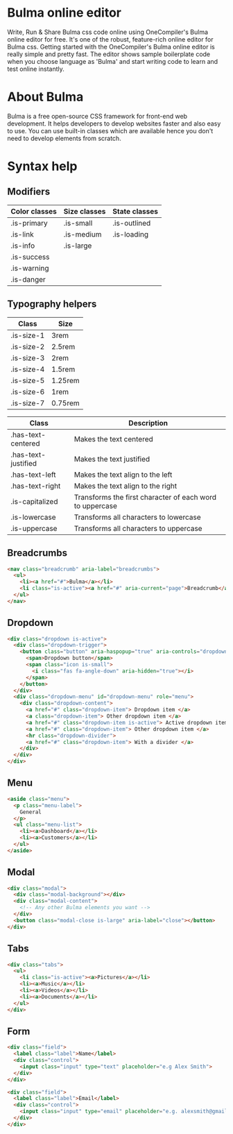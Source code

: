 # Bulma online editor
Write, Run & Share Bulma css code online using OneCompiler's Bulma online editor for free. It's one of the robust, feature-rich online editor for Bulma css. Getting started with the OneCompiler's Bulma online editor is really simple and pretty fast. The editor shows sample boilerplate code when you choose language as 'Bulma' and start writing code to learn and test online instantly.

# About Bulma

Bulma is a free open-source CSS framework for front-end web development. It helps developers to develop websites faster and also easy to use. You can use built-in classes which are available hence you don't need to develop elements from scratch.

# Syntax help

## Modifiers

|Color classes| Size classes|State classes|
|----|----|----|
|.is-primary|.is-small|.is-outlined|
|.is-link|.is-medium|.is-loading|
|.is-info|.is-large|
|.is-success| | |
|.is-warning| | |
|.is-danger| | |

## Typography helpers

|Class|Size|
|----|----|
|.is-size-1|3rem|
|.is-size-2	|2.5rem|
|.is-size-3	|2rem|
|.is-size-4	|1.5rem|
|.is-size-5	|1.25rem|
|.is-size-6	|1rem|
|.is-size-7	|0.75rem|

|Class|Description|
|----|----|
|.has-text-centered|	Makes the text centered|
|.has-text-justified|	Makes the text justified|
|.has-text-left|	Makes the text align to the left|
|.has-text-right|	Makes the text align to the right|
|.is-capitalized|	Transforms the first character of each word to uppercase|
|.is-lowercase|	Transforms all characters to lowercase|
|.is-uppercase|	Transforms all characters to uppercase|

## Breadcrumbs

```html
<nav class="breadcrumb" aria-label="breadcrumbs">
  <ul>
    <li><a href="#">Bulma</a></li>
    <li class="is-active"><a href="#" aria-current="page">Breadcrumb</a></li>
  </ul>
</nav>
```

## Dropdown
```html
<div class="dropdown is-active">
  <div class="dropdown-trigger">
    <button class="button" aria-haspopup="true" aria-controls="dropdown-menu">
      <span>Dropdown button</span>
      <span class="icon is-small">
        <i class="fas fa-angle-down" aria-hidden="true"></i>
      </span>
    </button>
  </div>
  <div class="dropdown-menu" id="dropdown-menu" role="menu">
    <div class="dropdown-content">
      <a href="#" class="dropdown-item"> Dropdown item </a>
      <a class="dropdown-item"> Other dropdown item </a>
      <a href="#" class="dropdown-item is-active"> Active dropdown item </a>
      <a href="#" class="dropdown-item"> Other dropdown item </a>
      <hr class="dropdown-divider">
      <a href="#" class="dropdown-item"> With a divider </a>
    </div>
  </div>
</div>
```

## Menu
```html
<aside class="menu">
  <p class="menu-label">
    General
  </p>
  <ul class="menu-list">
    <li><a>Dashboard</a></li>
    <li><a>Customers</a></li>
  </ul>
</aside>
```
## Modal
```html
<div class="modal">
  <div class="modal-background"></div>
  <div class="modal-content">
    <!-- Any other Bulma elements you want -->
  </div>
  <button class="modal-close is-large" aria-label="close"></button>
</div>
```
## Tabs
```html
<div class="tabs">
  <ul>
    <li class="is-active"><a>Pictures</a></li>
    <li><a>Music</a></li>
    <li><a>Videos</a></li>
    <li><a>Documents</a></li>
  </ul>
</div>
```
## Form
```html
<div class="field">
  <label class="label">Name</label>
  <div class="control">
    <input class="input" type="text" placeholder="e.g Alex Smith">
  </div>
</div>

<div class="field">
  <label class="label">Email</label>
  <div class="control">
    <input class="input" type="email" placeholder="e.g. alexsmith@gmail.com">
  </div>
</div>
```


